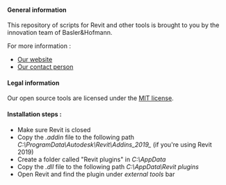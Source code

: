 #### General information
This repository of scripts for Revit and other tools is brought to you by the innovation team of Basler&Hofmann.

For more information :
- [Our website](https://www.baslerhofmann.ch/)
- [Our contact person](https://www.baslerhofmann.ch/en/metanavigation/contacts/en-ansprechpartner-detailseite/contact/5902.html)

#### Legal information
Our open source tools are licensed under the [MIT license](https://github.com/BHZH/IDALab/blob/main/LICENSE).

#### Installation steps :
- Make sure Revit is closed
- Copy the *.addin* file to the following path *C:\ProgramData\Autodesk\Revit\Addins\_2019_* (if you're using Revit 2019)
- Create a folder called "Revit plugins" in *C:\AppData*
- Copy the *.dll* file to the following path *C:\AppData\Revit plugins*
- Open Revit and find the plugin under *external tools* bar
